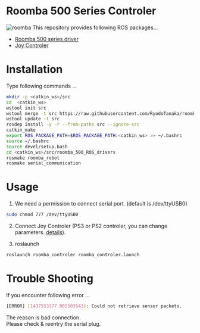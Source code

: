 # Roomba 500 Series Controler
![roomba](./.images/roomba.png)
This repository provides following ROS packages...
- [Roomba 500 series driver](http://github.com/Arkapravo/roomba_500_ROS_drivers)
- [Joy Controler](http://github.com/RyodoTanaka/joy_controler)

# Installation

Type following commands ...

```bash
mkdir -p <catkin_ws>/src
cd  <catkin_ws>
wstool init src
wstool merge -t src https://raw.githubusercontent.com/RyodoTanaka/roomba_controler/master/roomba.rosinstall
wstool update -t src
rosdep install -y -r --from-paths src --ignore-src
catkin_make
export ROS_PACKAGE_PATH=$ROS_PACKAGE_PATH:<catkin_ws> >> ~/.bashrc
source ~/.bashrc
source devel/setup.bash
cd <catkin_ws>/src/roomba_500_ROS_drivers
rosmake roomba_robot
rosmake serial_communication
```

# Usage
1. We need a permission to connect serial port. (default is /dev/ttyUSB0)
```bash
sudo chmod 777 /dev/ttyUSB0
```

2. Connect Joy Controler (PS3 or PS2 controler, you can change parameters. [details](http://github.com/RyodoTanaka/joy_controler)). 

3. roslaunch
```bash
roslaunch roomba_controler roomba_controler.launch
```

# Trouble Shooting
If you encounter following error ...
```bash
[ERROR] [1437553377.085503543]: Could not retrieve sensor packets.
```
The reason is bad connection.  
Please check & reentry the serial plug.
